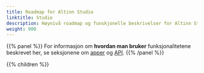 ```yaml
---
title: Roadmap for Altinn Studio
linktitle: Studio
description: Høynivå roadmap og funskjonelle beskrivelser for Altinn Studio og funksjonalitet som understøtter apper utviklet der.
weight: 900
---
```


{{% panel %}}
For informasjon om **hvordan man bruker** funksjonalitetene beskrevet her, se seksjonene om [apper](/nb/app/) og [API](/nb/api).
{{% /panel %}}

{{% children %}}